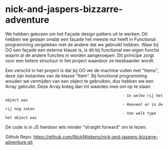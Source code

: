 # nick-and-jaspers-bizzarre-adventure
We hebben gekozen om het Façade design pattern uit te werken.
Dit hebben we gedaan omdat een façade het meeste nut heeft in Functional programming vergeleken met de andere dat we gebruikt hebben.
Waar bij OO een façade een externe klasse is, is dit bij functional een eigen functie waarin al de andere functies in worden aangeroepen.
Dit prinicipe zorgt voor een betere structuur in het project waardoor ze leesbaarder wordt.

Een verschil in het project is dat bij OO we de machine vullen met "Items", deze zijn instanties van de klasse "Item". 
Bij functional programming wouden we vermijden van een object te gebruiken, dus hebben we een Array gebruikt. 
Deze Array kreeg dan Int waardes mee om op te slaan:

                                                        - In welke rij het object was
                                                        - Hoeveel er in de rij nog zaten
                                                        - Van welk type het object was

De code is in JS hierdoor iets minder "straight forward" om te lezen.

Github Repo: https://github.com/NickNijskens/nick-and-jaspers-bizzarre-adventure.git